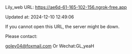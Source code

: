 Lily_web URL: https://ae6d-61-165-102-156.ngrok-free.app

Updated at: 2024-12-10 12:49:06

If you cannot open this URL, the server might be down.

Please contact: 

goley04@foxmail.com Or Wechat:GL_yeaH